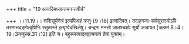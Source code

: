 +++
title = "19 अनादिमध्यान्तमनन्तवीर्य"

+++
।।11.19।। शशिसूर्यनेत्रं इत्यपिअहं क्रतुः \[9।16\] इत्यादिवत्। तदङ्गजाः
सर्वसुरादयोऽपि तस्मात्तदङ्गेत्यृषिभिः स्तुतास्ते इत्यृग्वेदखिलेषु।
चन्द्रमा मनसो जातश्चक्षोः सूर्यो अजायत \[ऋक्सं.8।4।19।3यजुस्सं.31।12\]
इति च। बहुरूपत्वाद्बह्वाश्रयत्वं तेषां युक्तम्।
